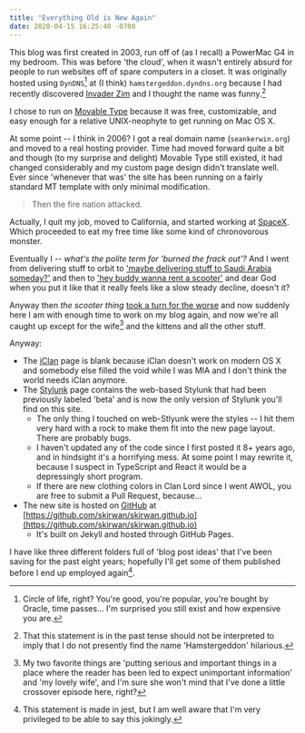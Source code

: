 ```yaml
---
title: "Everything Old is New Again"
date: 2020-04-15 16:25:40 -0700
---
```

This blog was first created in 2003, run off of (as I recall) a PowerMac G4 in
my bedroom.  This was before 'the cloud', when it wasn't entirely absurd for
people to run websites off of spare computers in a closet.  It was originally
hosted using `DynDNS`[^1] at (I think) `hamstergeddon.dyndns.org` because I had
recently discovered [Invader Zim](https://en.wikipedia.org/wiki/Invader_Zim) and
I thought the name was funny.[^2]

I chose to run on [Movable Type](https://www.movabletype.org) because it was
free, customizable, and easy enough for a relative UNIX-neophyte to get running
on Mac OS X.

At some point -- I think in 2006?  I got a real domain name (`seankerwin.org`)
and moved to a real hosting provider.  Time had moved forward quite a bit and
though (to my surprise and delight) Movable Type still existed, it had changed
considerably and my custom page design didn't translate well.  Ever since
'whenever that was' the site has been running on a fairly standard MT template
with only minimal modification.

 > Then the fire nation attacked.

Actually, I quit my job, moved to California, and started working at
[SpaceX](https://www.spacex.com).  Which proceeded to eat my free time like some
kind of chronovorous monster.

Eventually I -- *what's the polite term for 'burned the frack out'?*  And I went
from delivering stuff to orbit to
['maybe delivering stuff to Saudi Arabia someday?'](https://hyperloop-one.com)
and then to ['hey buddy wanna rent a scooter'](https://www.bird.co) and dear God
when you put it like that it really feels like a slow steady decline, doesn't
it?

Anyway then *the scooter thing* [took a turn for the worse](https://dot.la/bird-layoffs-meeting-story-2645612465.html)
and now suddenly here I am with enough time to work on my blog again, and now
we're all caught up except for the wife[^3] and the kittens and all the other
stuff.

Anyway:
- The [iClan](/iclan/) page is blank because iClan doesn't work on modern OS X
  and somebody else filled the void while I was MIA and I don't think the world
  needs iClan anymore.
- The [Stylunk](/stylunk/) page contains the web-based Stylunk that had been
  previously labeled 'beta' and is now the only version of Stylunk you'll find
  on this site.
    - The only thing I touched on web-Stlyunk were the styles -- I hit them very
      hard with a rock to make them fit into the new page layout.  There are
      probably bugs.
    - I haven't updated any of the code since I first posted it 8+ years ago,
      and in hindsight it's a horrifying mess.  At some point I may rewrite it,
      because I suspect in TypeScript and React it would be a depressingly short
      program.
    - If there are new clothing colors in Clan Lord since I went AWOL, you are
      free to submit a Pull Request, because...
- The new site is hosted on [GitHub](https://github.com/) at
  [https://github.com/skirwan/skirwan.github.io](https://github.com/skirwan/skirwan.github.io)
    - It's built on Jekyll and hosted through GitHub Pages.

I have like three different folders full of 'blog post ideas' that I've been
saving for the past eight years; hopefully I'll get some of them published
before I end up employed again[^4].


[^1]:
    Circle of life, right?  You're good, you're popular, you're bought by
    Oracle, time passes... I'm surprised you still exist and how expensive you
    are.

[^2]:
    That this statement is in the past tense should not be interpreted to
    imply that I do not presently find the name 'Hamstergeddon' hilarious.

[^3]:
    My two favorite things are 'putting serious and important things in a place
    where the reader has been led to expect unimportant information' and 'my
    lovely wife', and I'm sure she won't mind that I've done a little crossover
    episode here, right?

[^4]:
    This statement is made in jest, but I am well aware that I'm very privileged
    to be able to say this jokingly.
